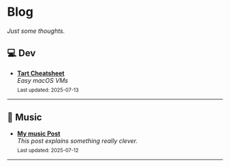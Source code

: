 # Blog

_Just some thoughts._

## 💻 Dev
- [**Tart Cheatsheet**](articles/dev/tart.md#tart-cheatsheet)<br>
_Easy macOS VMs_  
  <sub>Last updated: 2025-07-13</sub>

---

## 🎵 Music
- [**My music Post**](articles/music/music_post_1.md#this-is-a-test)<br>
_This post explains something really clever._  
  <sub>Last updated: 2025-07-12</sub>

---
